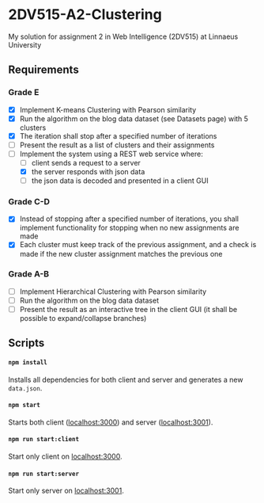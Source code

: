# 2DV515-A2-Clustering

My solution for assignment 2 in Web Intelligence (2DV515) at Linnaeus University

## Requirements

### Grade E

- [x] Implement K-means Clustering with Pearson similarity
- [x] Run the algorithm on the blog data dataset (see Datasets page) with 5 clusters
- [x] The iteration shall stop after a specified number of iterations
- [ ] Present the result as a list of clusters and their assignments
- [ ] Implement the system using a REST web service where:
  - [ ] client sends a request to a server
  - [x] the server responds with json data
  - [ ] the json data is decoded and presented in a client GUI

### Grade C-D

- [x] Instead of stopping after a specified number of iterations, you shall implement functionality for stopping when no new assignments are made
- [x] Each cluster must keep track of the previous assignment, and a check is made if the new cluster assignment matches the previous one

### Grade A-B

- [ ] Implement Hierarchical Clustering with Pearson similarity
- [ ] Run the algorithm on the blog data dataset
- [ ] Present the result as an interactive tree in the client GUI (it shall be possible to expand/collapse branches)

## Scripts

#### `npm install`
Installs all dependencies for both client and server and generates a new `data.json`.
#### `npm start`
Starts both client ([localhost:3000](http://localhost:3000)) and server ([localhost:3001](http://localhost:3001)).
#### `npm run start:client`
Start only client on [localhost:3000](http://localhost:3000).
#### `npm run start:server`
Start only server on [localhost:3001](http://localhost:3001).
